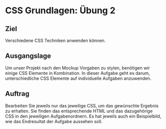 # CSS Grundlagen: Übung 2

## Ziel
Verschiedene CSS Techniken anwenden können.

## Ausgangslage
Um unser Projekt nach den Mockup Vorgaben zu stylen, benötigen wir einige CSS Elemente in Kombination. In dieser Aufgabe geht es darum, unterschiedliche CSS Elemente auf individuelle Aufgaben anzuwenden.

## Auftrag
Bearbeiten Sie jeweils nur das jeweilige CSS, um das gewünschte Ergebnis zu erhalten. Sie finden das entsprechende HTML und das dazugehörige CSS in den jeweiligen Aufgabenordnern. Es hat jeweils auch ein Beispielbild, wie das Endresultat der Aufgabe aussehen soll.
